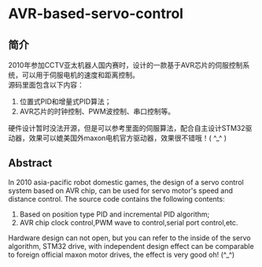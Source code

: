 # AVR-based-servo-control
## 简介
2010年参加CCTV亚太机器人国内赛时，设计的一款基于AVR芯片的伺服控制系统，可以用于伺服电机的速度和距离控制。  
源码里面包含以下内容：

1. 位置式PID和增量式PID算法；  
2. AVR芯片的时钟控制、PWM波控制、串口控制等。 

硬件设计暂时没法开源，但是可以参考里面的伺服算法，配合自主设计STM32驱动器，效果可以媲美国外maxon电机官方驱动器，效果很不错哦！( ^_^ )
  
## Abstract  
In 2010 asia-pacific robot domestic games, the design of a servo control system based on AVR chip, can be used for servo motor's speed and distance control.
The source code contains the following contents: 

1. Based on position type PID and incremental PID algorithm;  
2. AVR chip clock control,PWM wave to control,serial port control,etc.  

Hardware design can not open, but you can refer to the inside of the servo algorithm, STM32 drive, with independent design effect can be comparable to foreign official maxon motor drives, the effect is very good oh! (^_^)
